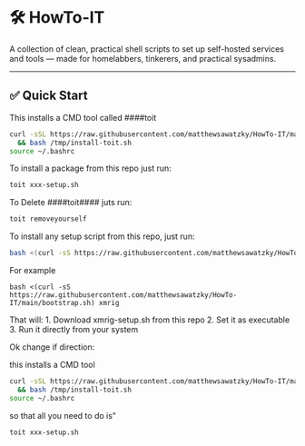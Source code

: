 # 🛠️ HowTo-IT

A collection of clean, practical shell scripts to set up self-hosted services and tools — made for homelabbers, tinkerers, and practical sysadmins.

---

## ✅ Quick Start

This installs a CMD tool called ####toit

```bash
curl -sSL https://raw.githubusercontent.com/matthewsawatzky/HowTo-IT/main/install-toit.sh -o /tmp/install-toit.sh \
  && bash /tmp/install-toit.sh
source ~/.bashrc
```

To install a package from this repo just run:

```bash
toit xxx-setup.sh
```

To Delete ####toit#### juts run:
```bash
toit removeyourself
```




To install any setup script from this repo, just run:

```bash
bash <(curl -sS https://raw.githubusercontent.com/matthewsawatzky/HowTo-IT/main/bootstrap.sh) <script-name>
```

For example
```
bash <(curl -sS https://raw.githubusercontent.com/matthewsawatzky/HowTo-IT/main/bootstrap.sh) xmrig
```

That will:
	1.	Download xmrig-setup.sh from this repo
	2.	Set it as executable
	3.	Run it directly from your system

Ok change if direction:

this installs a CMD tool 

```bash
curl -sSL https://raw.githubusercontent.com/matthewsawatzky/HowTo-IT/main/install-toit.sh -o /tmp/install-toit.sh \
  && bash /tmp/install-toit.sh
source ~/.bashrc
```

so that all you need to do is"

```bash
toit xxx-setup.sh
```
